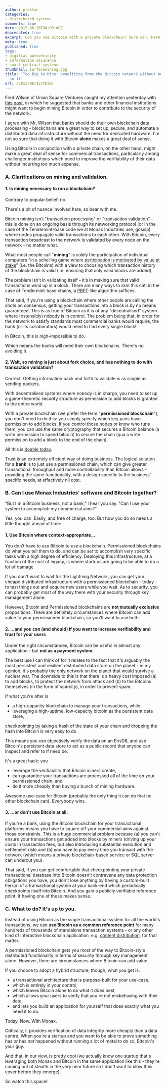 ```yaml
---
author: preston
categories:
- distributed systems
comments: true
date: 2015-06-16T00:00:00Z
deprecated: true
excerpt: Can you use Bitcoin with a private blockchain? Sure can. Here's how.
meta: true
published: true
tags:
- digitial authenticity
- information assurance
- smart contract systems
thumbnail: surfacemining.jpg
title: 'Too Big to Mine: benefiting from the Bitcoin network without needing to transact
  on it'
url: /2015/06/16/tbtm/
---
```




Fred Wilson of Union Square Ventures caught my attention yesterday with [this post](http://avc.com/2015/06/banks-and-brokerages-should-be-mining-the-blockchain/), in which he suggested that banks and other financial institutions might want to begin mining Bitcoin in order to contribute to the security of the network.

I agree with Mr. Wilson that banks should do their own blockchain data processing - blockchains are a great way to set up, secure, and automate a distributed data infrastructure without the need for dedicated hardware. I'm not so sure that doing it with Bitcoin **alone** makes a great deal of sense.

Using Bitcoin in conjunction with a private chain, on the other hand, might make a great deal of sense for commercial transactions, particularly among challenger institutions which need to improve the verifiability of their data without incurring too much expense.

### A. Clarifications on mining and validation.

#### 1. Is mining necessary to run a blockchain?

Contrary to popular belief: no.

There's a bit of nuance involved here, so bear with me.

Bitcoin mining isn't "transaction processing" or "transaction validation" - this is done on an ongoing basis through its networking protocol (or in the case of the Tendermint-base code we at Monax Industries use, gossip) where nodes propagate valid transactions to each other. With Bitcoin, every transaction broadcast to the network is validated by every node on the network - no matter what.

What most people call "**mining**" is solely the participation of individual computers "in a schelling game where [participation is motivated by value at stake](/2015/04/30/on-blockchains/)" (i.e. the Bitcoins) with a view to choosing which transaction history of the blockchain is valid (i.e. ensuring that only valid blocks are added).

The problem isn't in validating itself - it's in making sure that valid transactions wind up in a block. There are many ways to skin this cat; in the case of Tendermint-base chains, a [PBFT](https://en.wikipedia.org/wiki/Byzantine_fault_tolerance)-like algorithm suffices.

That said, if you're using a blockchain where other people are calling the shots on consensus, getting your transactions into a block is by no means guaranteed. This is as true of Bitcoin as it is of any "decentralised" system where (ostensibly) nobody is in control. The problem being that, in order for the network to satisfy standards most commercial banks would require, the bank (or its collaborators) would need to find every single block!

In Bitcoin, this is nigh-impossible to do.

Which means the banks will need their own blockchains. There's no avoiding it.

#### 2. Wait, so mining is just about fork choice, and has nothing to do with transaction validation?

Correct. Getting information back and forth to validate is as simple as sending packets.

With decentralised systems where nobody is in charge, you need to set up a game-theoretic security structure as permission to add blocks is granted to the entire world.

With a private blockchain (we prefer the term "**permissioned blockchain**"), you don't need to do this: you simply specify which key pairs have permission to add blocks. If you control those nodes or know who runs them, you can use the same cryptography that secures a Bitcoin balance (a write permission to spend bitcoin) to secure the chain (qua a write permission to add a block to the end of the chain).

All this is [doable today](/docs).

Trust is an extremely efficient way of doing business. The logical solution for a **bank** is to just use a permissioned chain, which can give greater transactional throughput and more controllability than Bitcoin allows - providing the same functionality, with a design specific to the business' specific needs, at effectively nil cost.

### B. Can I use Monax Industries' software and Bitcoin together?

"But I'm a Bitcoin business, not a bank," I hear you say. "Can I use your system to accomplish my commercial aims?"

Yes, you can. Easily, and free of charge, too. But how you do so needs a little thought ahead of time:

#### 1. Use Bitcoin where context-appropriate...

You don’t have to use Bitcoin to use a blockchain. Permissioned blockchains do what you tell them to do, and can be set to accomplish very specific tasks with a high degree of efficiency. Deploying this infrastructure, at a fraction of the cost of legacy, is where startups are going to be able to do a lot of damage.

If you don't want to wait for the Lightning Network, you can get your cheapo distributed infrastructure with a permissioned blockchain - today - to test things out and acquire new users while you wait. As to security, you can probably get most of the way there with your security through key management alone.

However, Bitcoin and Permissioned blockchains are **not mutually exclusive** propositions. There are definitely circumstances where Bitcoin can add value to your permissioned blockchain, so you'll want to use both.

#### 2. ...and you can (and should) if you want to increase verifiability and trust for your users

Under the right circumstances, Bitcoin can be useful in almost any application - but **not as a payment system**.

The best use I can think of for it relates to the fact that it's arguably the most persistent and resilient distributed data store on the planet - in my opinion, it's probably the only network on the planet that would survive a nuclear war. The downside to this is that there is a heavy cost imposed (a) to add blocks, to protect the network from attack and (b) to the Bitcoins themselves (in the form of scarcity), in order to prevent spam.

If what you're after is

* a high-capacity blockchain to manage your transactions, while
* leveraging a high-uptime, low-capacity bitcoin as the persistent data store,

checkpointing by taking a hash of the state of your chain and dropping the hash into Bitcoin is very easy to do.

This means you can objectively verify the data on an ErisDB, and use Bitcoin's persistent data store to act as a public record that anyone can inspect and refer to if need be.

It's a great hack: you

* leverage the verifiability that Bitcoin miners create,
* can guarantee your transactions are processed all of the time on your permissioned chain, and
* do it more cheaply than buying a bunch of mining hardware.

Awesome use-case for Bitcoin (probably the only thing it can do that no other blockchain can). Everybody wins.

#### 3. ...or don't use Bitcoin at all.

If you're a bank, using the Bitcoin blockchain for your transactional platforms means you have to square off your commercial aims against those constraints. This is a huge commercial problem because (a) you can't ensure your transactions get added into blocks by miners (driving up your costs in transaction fees, but also introducing substantial execution and settlement risk) and (b) you have to pay every time you transact with the network (which means a private blockchain-based service or SQL server can undercut you).

That said, if you can get comfortable that checkpointing your private transactional database into Bitcoin doesn't contravene any data protection obligations you have, you don't lose anything by having a custom-built Ferrari of a transactional system at your back-end which periodically checkpoints itself into Bitcoin. And you gain a publicly verifiable reference point, if having one of these makes sense.

### C. What to do? It's up to you.

Instead of using Bitcoin as the single transactional system for all the world's transactions, we can **use Bitcoin as a common reference point** for many hundreds of thousands of standalone transaction systems - or any other kind of interactive blockchain application, e.g. [content distribution](https://github.com/monax/2gather), for that matter.

A permissioned blockchain gets you most of the way to Bitcoin-style distributed functionality in terms of security through key management alone. However, there are circumstances where Bitcoin can add value.

If you choose to adopt a hybrid structure, though, what you get is:

* a transactional architecture that is purpose-built for your use-case,
* which is entirely in your control,
* which leaves Bitcoin alone to do what it does best,
* which allows your users to verify that you're not misbehaving with their data,
* and lets you build an application for yourself that does exactly what you need it to do.

Today. Now. With Monax.

Critically, it provides verification of data integrity more cheaply than a data centre. When you're a startup and you want to be able to prove something has or has not happened without running a lot of metal to do so, Bitcoin's your guy.

And that, in our view, is pretty cool (we actually know one startup that's leveraging both Monax and Bitcoin in the same application like this - they're coming out of stealth in the very near future so I don't want to blow their cover before they emerge).

So watch this space!
